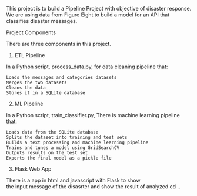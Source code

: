 This project is to build a Pipeline Project with objective  of   disaster response. We are using data from Figure Eight to build a model for an API that classifies disaster messages.


Project Components

There are three components in this project.
1. ETL Pipeline

In a Python script, process_data.py,  for data cleaning pipeline that:

    Loads the messages and categories datasets
    Merges the two datasets
    Cleans the data
    Stores it in a SQLite database

2. ML Pipeline

In a Python script, train_classifier.py, There is machine learning pipeline that:

    Loads data from the SQLite database
    Splits the dataset into training and test sets
    Builds a text processing and machine learning pipeline
    Trains and tunes a model using GridSearchCV
    Outputs results on the test set
    Exports the final model as a pickle file

3. Flask Web App

There is a app in html and javascript with Flask to show  
the input message of the disasrter and show the result of analyzed cd ..